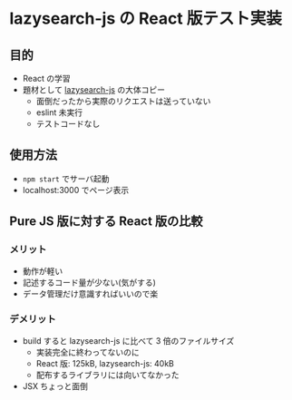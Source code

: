 # lazysearch-js の React 版テスト実装

## 目的

- React の学習
- 題材として [lazysearch-js](https://github.com/fillin-inc/lazysearch-js) の大体コピー
    - 面倒だったから実際のリクエストは送っていない
    - eslint 未実行
    - テストコードなし

## 使用方法

- `npm start` でサーバ起動
- localhost:3000 でページ表示

## Pure JS 版に対する React 版の比較

### メリット

- 動作が軽い
- 記述するコード量が少ない(気がする)
- データ管理だけ意識すればいいので楽

### デメリット

- build すると lazysearch-js に比べて 3 倍のファイルサイズ
    - 実装完全に終わってないのに
    - React 版: 125kB, lazysearch-js: 40kB
    - 配布するライブラリには向いてなかった
- JSX ちょっと面倒

